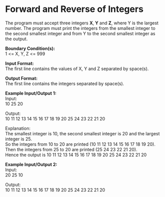 # Forward and Reverse of Integers
The program must accept three integers <strong>X</strong>,<strong> Y</strong> and <strong>Z</strong>, where Y is the largest number. The program must print the integers from the smallest integer to the second smallest integer and from Y to the second smallest integer as the output.</p>

<p><strong>Boundary Condition(s):</strong><br>
1 &lt;= X, Y, Z &lt;= 999</p>

<p><strong>Input Format:</strong><br>
The first line contains the values of X, Y and Z separated by space(s).</p>

<p><strong>Output Format:</strong><br>
The first line contains the integers separated by space(s).</p>

<p><strong>Example Input/Output 1:</strong><br>
Input:<br>
10 25 20</p>

<p>Output:<br>
10 11 12 13 14 15 16 17 18 19 20 25 24 23 22 21 20</p>

<p>Explanation:<br>
The smallest integer is 10, the second smallest integer is 20 and the largest integer is 25.<br>
So the integers from 10 to 20 are printed (10 11 12 13 14 15 16 17 18 19 20).<br>
Then the integers from 25 to 20 are printed (25 24 23 22 21 20).<br>
Hence the output is 10 11 12 13 14 15 16 17 18 19 20 25 24 23 22 21 20</p>

<p><strong>Example Input/Output 2:</strong><br>
Input:<br>
20 25 10</p>

<p>Output:<br>
10 11 12 13 14 15 16 17 18 19 20 25 24 23 22 21 20</p>

